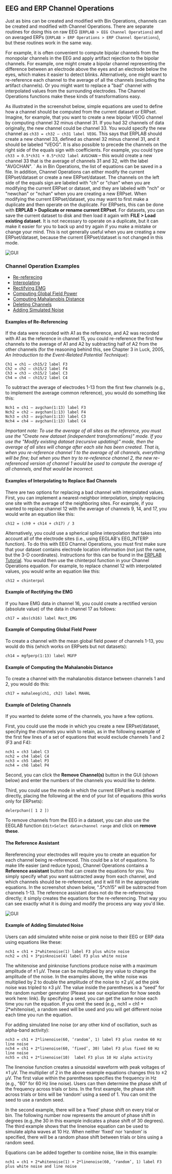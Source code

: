 ## EEG and ERP Channel Operations
Just as bins can be created and modified with Bin Operations, channels can be created and modified with Channel Operations.  There are separate routines for doing this on raw EEG (`ERPLAB > EEG Channel Operations`) and on averaged ERPs (`ERPLAB > ERP Operations > ERP Channel Operations`), but these routines work in the same way.

For example, it is often convenient to compute bipolar channels from the monopolar channels in the EEG and apply artifact rejection to the bipolar channels.  For example, one might create a bipolar channel representing the difference between an electrode above the eyes and an electrode below the eyes, which makes it easier to detect blinks.  Alternatively, one might want to re-reference each channel to the average of all the channels (excluding the artifact channels).  Or you might want to replace a "bad" channel with interpolated values from the surrounding electrodes.  The Channel Operations functions make these kinds of transformations easy.

As illustrated in the screenshot below, simple equations are used to define how a channel should be computed from the current dataset or ERPset.  Imagine, for example, that you want to create a new bipolar VEOG channel by computing channel 32 minus channel 31.  If you had 32 channels of data originally, the new channel could be channel 33.  You would specify the new channel as `ch33 = ch32 – ch31 label VEOG`.  This says that ERPLAB should create a new channel 33, defined as channel 32 minus channel 31, and it should be labeled "VEOG". It is also possible to precede the channels on the right side of the equals sign with coefficients.  For example, you could type `ch33 = 0.5*ch31 + 0.5*ch32 label AVGCHAN` – this would create a new channel 33 that is the average of channels 31 and 32, with the label "AVGCHAN".
`
As in Bin Operations, the list of equations can be saved in a file.  In addition, Channel Operations can either modify the current ERPset/dataset or create a new ERPset/dataset.  The channels on the left side of the equals sign are labeled with "ch" or "chan" when you are modifying the current ERPset or dataset, and they are labeled with "nch" or "newchan" or "nchan" when you are creating a new ERPset.  When modifying the current ERPset/dataset, you may want to first make a duplicate and then operate on the duplicate.  For ERPsets, this can be done with **ERPLAB > Duplicate or rename current ERPset**.  For datasets, you can save the current dataset to disk and then load it again with **FILE > Load existing dataset**.  It is not necessary to operate on a duplicate, but it can make it easier for you to back up and try again if you make a mistake or change your mind.  This is not generally useful when you are creating a new ERPset/dataset, because the current ERPset/dataset is not changed in this mode.

![GUI](./images/Manual/Manual_EEG-and-ERP-Channel-Operations_1.png)


### Channel Operation Examples
- [Re-referecing](#examples-of-re-referencing)
- [Interpolating](#examples-of-interpolating-to-replace-bad-channels)
- [Rectifying EMG](#example-of-rectifying-the-emg)
- [Computing Global Field Power](#example-of-computing-global-field-power)
- [Computing Mahalanobis Distance](#example-of-computing-the-mahalanobis-distance)
- [Deleting Channels](#example-of-deleting-channels)
- [Adding Simulated Noise](#example-of-adding-simulated-noise)

#### Examples of Re-Referencing
If the data were recorded with A1 as the reference, and A2 was recorded with A1 as the reference in channel 15, you could re-reference the first few channels to the average of A1 and A2 by subtracting half of A2 from the other channels (for the reasoning behind this, see Chapter 3 in Luck, 2005, _An Introduction to the Event-Related Potential Technique_):

```
Ch1 = ch1 – ch15/2 label F3
Ch2 = ch2 – ch15/2 label F4
Ch3 = ch3 – ch15/2 label C3
Ch4 = ch4 – ch15/2 label C4
```
To subtract the average of electrodes 1-13 from the first few channels (e.g., to implement the average common reference), you would do something like this:
```
Nch1 = ch1 – avgchan(1:13) label F3
Nch2 = ch2 – avgchan(1:13) label F4
Nch3 = ch3 – avgchan(1:13) label C3
Nch4 = ch4 – avgchan(1:13) label C4
```
_Important note: To use the average of all sites as the reference, you must use the "Create new dataset (independent transformations)" mode. If you use the "Modify existing dataset (recursive updating)" mode, then the average of all sites will change after each site has been created. That is, when you re-reference channel 1 to the average of all channels, everything will be fine; but when you then try to re-reference channel 2, the new re-referenced version of channel 1 would be used to compute the average of all channels, and that would be incorrect._



#### Examples of Interpolating to Replace Bad Channels

There are two options for replacing a bad channel with interpolated values.   First, you can implement a nearest-neighbor interpolation, simply replacing one site with the average of the neighboring sites.  For example, if you wanted to replace channel 12 with the average of channels 9, 14, and 17, you would write an equation like this:
```
ch12 = (ch9 + ch14 + ch17) / 3
```
Alternatively, you could use a spherical spline interpolation that takes into account all of the electrode sites (i.e., using EEGLAB's EEG_INTERP function).  To do this with EEG Channel Operations, you must first make sure that your dataset contains electrode location information (not just the name, but the 3-D coordinates).  Instructions for this can be found in the [ERPLAB Tutorial](./Tutorial).  You would then use the chinterpol function in your Channel Operations equation.  For example, to replace channel 12 with interpolated values, you would write an equation like this:
```
ch12 = chinterpol
```


#### Example of Rectifying the EMG

If you have EMG data in channel 16, you could create a rectified version (absolute value) of the data in channel 17 as follows:
```
ch17 = abs(ch16) label Rect_EMG
```


#### Example of Computing Global Field Power

To create a channel with the mean global field power of channels 1-13, you would do this (which works on ERPsets but not datasets):
```
ch14 = mgfperp(1:13) label MGFP
```


#### Example of Computing the **Mahalanobis Distance**

To create a channel with the mahalanobis distance between channels 1 and 2, you would do this:
```
ch17 = mahaleeg(ch1, ch2) label MAHAL
```


#### Example of Deleting Channels

If you wanted to delete some of the channels, you have a few options.  

First, you could use the mode in which you create a new ERPset/dataset, specifying the channels you wish to retain, as in the following example of the first few lines of a set of equations that would exclude channels 1 and 2 (F3 and F4):
```
nch1 = ch3 label C3
nch2 = ch4 label C4
nch3 = ch5 label P3
nch4 = ch6 label P4
```

Second, you can click the **Remove Channel(s)** button in the GUI (shown below) and enter the numbers of the channels you would like to delete.

Third, you could use the mode in which the current ERPset is modified directly, placing the following at the end of your list of equations (this works only for ERPsets):
```
delerpchan([ 1 2 ])
```

To remove channels from the EEG in a dataset, you can also use the EEGLAB function `Edit>Select data>channel range` and click on **remove these**.

#### The Reference Assistant
Rereferencing your electrodes will require you to create an equation for each channel being re-referenced. This could be a lot of equations.  To make life easier (and reduce typos), Channel Operations contains a **Reference assistant** button that can create the equations for you.  You simply specify what you want subtracted away from each channel, and which channels should be re-referenced, and it will fill in the appropriate equations. In the screenshot shown below, ".5*ch15" will be subtracted from channels 1-13. The reference assistant does not do the re-referencing directly; it simply creates the equations for the re-referencing. That way you can see exactly what it is doing and modify the process any way you'd like.

![GUI](./images/Manual/Manual_EEG-and-ERP-Channel-Operations_2.png)

#### Example of Adding Simulated Noise
Users can add simulated white noise or pink noise to their EEG or ERP data using equations like these:
```
nch1 = ch1 + 2*whitenoise(1) label F3 plus white noise
nch2 = ch1 + 3*pinknoise(4) label F3 plus white noise
```

The whitenoise and pinknoise functions produce noise with a maximum amplitude of ±1 µV. These can be multiplied by any value to change the amplitude of the noise. In the examples above, the white noise was multiplied by 2 to double the amplitude of the noise to ±2 µV, ad the pink noise was tripled to ±3 µV. The value inside the parentheses is a “seed” for the random number generator (Please see our explanation for how seeds work here: link).  By specifying a seed, you can get the same noise each time you run the equation. If you omit the seed (e.g., nch1 = ch1 + 2*whitenoise), a random seed will be used and you will get different noise each time you run the equation.

For adding simulated line noise (or any other kind of oscillation, such as alpha-band activity):
```
nch3 = ch1 + 2*linenoise(60, ‘random’, 1) label F3 plus random 60 Hz line noise
nch4 = ch1 + 2*linenoise(60, ‘fixed’, 30) label F3 plus fixed 60 Hz line noise
nch5 = ch1 + 2*linenoise(10)  label F3 plus 10 Hz alpha activity
```
The linenoise function creates a sinusoidal waveform with peak voltages of ±1 µV. The multiplier of 2 in the above example equations changes this to ±2 µV. The first value within the parentheses specifies the frequency in Hz (e.g., “60” for 60 Hz line noise). Users can then determine the phase shift of the frequency across trials or bins. In the first example, the phase shift across trials or bins will be ‘random’ using a seed of 1. You can omit the seed to use a random seed. 

In the second example, there will be a ‘fixed’ phase shift on every trial or bin. The following number now represents the amount of phase shift in degrees (e.g.,the 30 in this example indicates a phase shift of 30 degrees). The third example shows that the linenoise equation can be used to simulate alpha waves at 10 Hz. When neither ‘fixed’ nor ‘random’ is specified, there will be a random phase shift between trials or bins using a random seed.

Equations can be added together to combine noise, like in this example:
```
nch1 = ch1 + 2*whitenoise(1) + 2*linenoise(60, ‘random’, 1) label F3 plus white noise and line noise
```